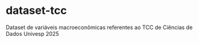 # dataset-tcc
Dataset de variáveis macroeconômicas referentes ao TCC de Ciências de Dados Univesp 2025

